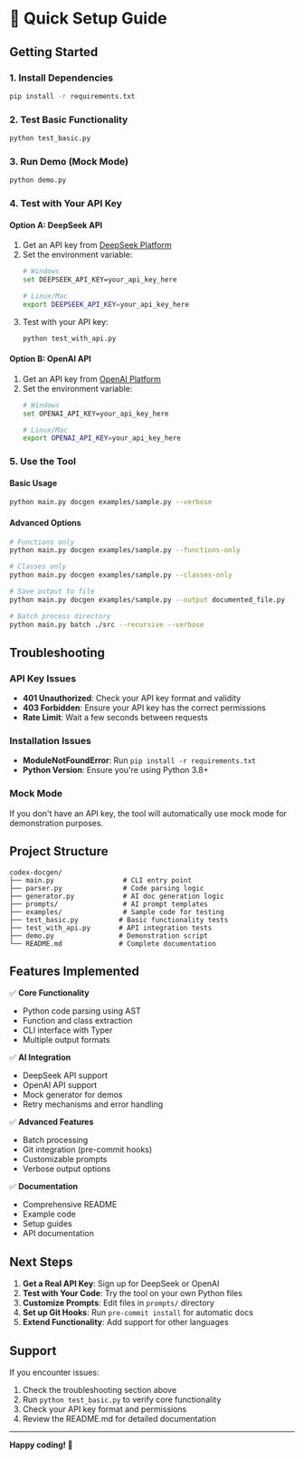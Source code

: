 # 🚀 Quick Setup Guide

## Getting Started

### 1. Install Dependencies
```bash
pip install -r requirements.txt
```

### 2. Test Basic Functionality
```bash
python test_basic.py
```

### 3. Run Demo (Mock Mode)
```bash
python demo.py
```

### 4. Test with Your API Key

#### Option A: DeepSeek API
1. Get an API key from [DeepSeek Platform](https://platform.deepseek.com/)
2. Set the environment variable:
   ```bash
   # Windows
   set DEEPSEEK_API_KEY=your_api_key_here
   
   # Linux/Mac
   export DEEPSEEK_API_KEY=your_api_key_here
   ```
3. Test with your API key:
   ```bash
   python test_with_api.py
   ```

#### Option B: OpenAI API
1. Get an API key from [OpenAI Platform](https://platform.openai.com/api-keys)
2. Set the environment variable:
   ```bash
   # Windows
   set OPENAI_API_KEY=your_api_key_here
   
   # Linux/Mac
   export OPENAI_API_KEY=your_api_key_here
   ```

### 5. Use the Tool

#### Basic Usage
```bash
python main.py docgen examples/sample.py --verbose
```

#### Advanced Options
```bash
# Functions only
python main.py docgen examples/sample.py --functions-only

# Classes only
python main.py docgen examples/sample.py --classes-only

# Save output to file
python main.py docgen examples/sample.py --output documented_file.py

# Batch process directory
python main.py batch ./src --recursive --verbose
```

## Troubleshooting

### API Key Issues
- **401 Unauthorized**: Check your API key format and validity
- **403 Forbidden**: Ensure your API key has the correct permissions
- **Rate Limit**: Wait a few seconds between requests

### Installation Issues
- **ModuleNotFoundError**: Run `pip install -r requirements.txt`
- **Python Version**: Ensure you're using Python 3.8+

### Mock Mode
If you don't have an API key, the tool will automatically use mock mode for demonstration purposes.

## Project Structure
```
codex-docgen/
├── main.py                 # CLI entry point
├── parser.py               # Code parsing logic
├── generator.py            # AI doc generation logic
├── prompts/                # AI prompt templates
├── examples/               # Sample code for testing
├── test_basic.py          # Basic functionality tests
├── test_with_api.py       # API integration tests
├── demo.py                # Demonstration script
└── README.md              # Complete documentation
```

## Features Implemented

✅ **Core Functionality**
- Python code parsing using AST
- Function and class extraction
- CLI interface with Typer
- Multiple output formats

✅ **AI Integration**
- DeepSeek API support
- OpenAI API support
- Mock generator for demos
- Retry mechanisms and error handling

✅ **Advanced Features**
- Batch processing
- Git integration (pre-commit hooks)
- Customizable prompts
- Verbose output options

✅ **Documentation**
- Comprehensive README
- Example code
- Setup guides
- API documentation

## Next Steps

1. **Get a Real API Key**: Sign up for DeepSeek or OpenAI
2. **Test with Your Code**: Try the tool on your own Python files
3. **Customize Prompts**: Edit files in `prompts/` directory
4. **Set up Git Hooks**: Run `pre-commit install` for automatic docs
5. **Extend Functionality**: Add support for other languages

## Support

If you encounter issues:
1. Check the troubleshooting section above
2. Run `python test_basic.py` to verify core functionality
3. Check your API key format and permissions
4. Review the README.md for detailed documentation

---

**Happy coding! 🎉** 